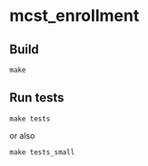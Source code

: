 # mcst_enrollment
 
## Build

```console
make
```

## Run tests

```console
make tests
```

or also

```console
make tests_small
```
